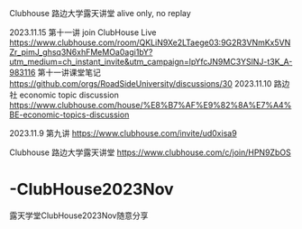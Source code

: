 Clubhouse 路边大学露天讲堂 alive only, no replay

2023.11.15 第十一讲
join ClubHouse Live https://www.clubhouse.com/room/QKLiN9Xe2LTaege03:9G2R3VNmKx5VNZr_pimJ_ghsq3N6xhFMeMOa0agi1bY?utm_medium=ch_instant_invite&utm_campaign=lpYfcJN9MC3YSlNJ-t3K_A-983116
第十一讲课堂笔记 https://github.com/orgs/RoadSideUniversity/discussions/30
2023.11.10 
路边社 economic topic discussion
https://www.clubhouse.com/house/%E8%B7%AF%E9%82%8A%E7%A4%BE-economic-topics-discussion

2023.11.9 第九讲
https://www.clubhouse.com/invite/ud0xisa9


Clubhouse 路边大学露天讲堂
https://www.clubhouse.com/c/join/HPN9ZbOS

# -ClubHouse2023Nov
露天学堂ClubHouse2023Nov随意分享
